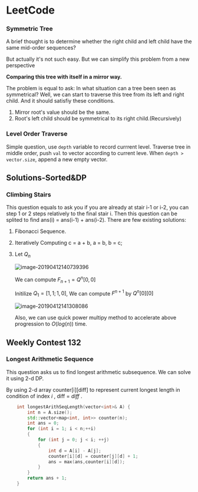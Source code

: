# LeetCode
### Symmetric Tree

A brief thought is to determine whether the right child and left child have the same mid-order sequences?

But actually it's not such easy. But we can simplify this problem from a new perspective

**Comparing this tree with itself in a mirror way.** 

The problem is equal to ask: In what situation can a tree been seen as symmetrical? Well, we can start to traverse this tree from its left and right child. And it should satisfiy these conditions.

1. Mirror root's value should be the same.
2. Root's left child should be symmetrical to its right child.(Recursively)

### Level Order Traverse

Simple question, use `depth` variable to record currrent level. Traverse tree in middle order, push `val` to vector according to current leve.
When `depth > vector.size`, append a new empty vector.

## Solutions-Sorted&DP

### Climbing Stairs

This question equals to ask you if you are already at stair i-1 or i-2, you can step 1 or 2 steps relatively to the final stair i. Then this question can be splited to find ans(i) = ans(i-1) + ans(i-2).
There are few existing solutions:

1. Fibonacci Sequence.

2. Iteratively Computing c = a + b, a = b, b = c;

3. Let $Q_n$

   ![image-20190412140739396](https://ws2.sinaimg.cn/large/006tNc79ly1g1zthc9kjxj304j01vwea.jpg)

   We can compute $F_{n+1}=Q^n[0,0]$

   Initilize $Q_1 = [1,1;1,0]$,  We can compute $F^{n+1}$ by  $Q^n[0][0]$

   ![image-20190412141308086](https://ws1.sinaimg.cn/large/006tNc79ly1g1ztmzkzjxj30i001mq2v.jpg)

   Also, we can use quick power multipy method to accelerate above progression to $O(log(n))$ time.

## Weekly Contest 132

### Longest Arithmetic Sequence

This question asks us to find longest arithmetic subsequence. We can solve it using 2-d DP.

By using 2-d array counter\[i][diff] to represent current longest length in condition of index $i$ , diff = $diff$ .

```cpp
	int longestArithSeqLength(vector<int>& A) {
		int n = A.size();
		std::vector<map<int, int>> counter(n);
		int ans = 0;
		for (int i = 1; i < n;++i)
		{
			for (int j = 0; j < i; ++j)
			{
				int d = A[i] - A[j];
				counter[i][d] = counter[j][d] + 1;
				ans = max(ans,counter[i][d]);	
			}
		}
		return ans + 1;
	}
```







